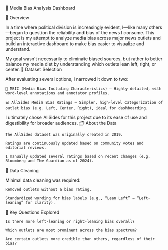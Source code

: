 📰 Media Bias Analysis Dashboard

📌 Overview

In a time where political division is increasingly evident, I—like many others—began to question the reliability and bias of the news I consume. This project is my attempt to analyze media bias across major news outlets and build an interactive dashboard to make bias easier to visualize and understand.

My goal wasn't necessarily to eliminate biased sources, but rather to better balance my media diet by understanding which outlets lean left, right, or center.
📂 Dataset Selection

After evaluating several options, I narrowed it down to two:

    🧠 MBIC (Media Bias Including Characteristics) – Highly detailed, with word-level annotations and annotator profiles.

    📊 AllSides Media Bias Ratings – Simpler, high-level categorization of outlet bias (e.g. Left, Center, Right), ideal for dashboarding.

I ultimately chose AllSides for this project due to its ease of use and digestibility for broader audiences.
🗂️ About the Data

    The AllSides dataset was originally created in 2019.

    Ratings are continuously updated based on community votes and editorial reviews.

    I manually updated several ratings based on recent changes (e.g. Bloomberg and The Guardian as of 2024).

🔧 Data Cleaning

Minimal data cleaning was required:

    Removed outlets without a bias rating.

    Standardized wording for bias labels (e.g., “Lean Left” → “Left-leaning” for clarity).

🎯 Key Questions Explored

    Is there more left-leaning or right-leaning bias overall?

    Which outlets are most prominent across the bias spectrum?

    Are certain outlets more credible than others, regardless of their bias?
